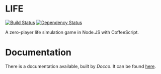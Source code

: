 LIFE
====

[![Build Status](https://drone.io/github.com/michaelowens/LIFE/status.png)](https://drone.io/github.com/michaelowens/LIFE/latest) [![Dependency Status](https://gemnasium.com/michaelowens/LIFE.png)](https://gemnasium.com/michaelowens/LIFE)

A zero-player life simulation game in Node.JS with CoffeeScript.

Documentation
=============

There is a documentation available, built by *Docco*. It can be found [here](docs/LIFE.html).